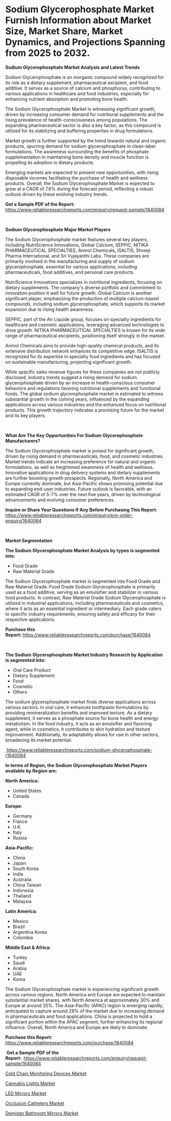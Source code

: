 <p><h1>Sodium Glycerophosphate Market Furnish Information about Market Size, Market Share, Market Dynamics, and Projections Spanning from 2025 to 2032.</h1></p><p><strong>Sodium Glycerophosphate Market Analysis and Latest Trends</strong></p>
<p><p>Sodium Glycerophosphate is an inorganic compound widely recognized for its role as a dietary supplement, pharmaceutical excipient, and food additive. It serves as a source of calcium and phosphorus, contributing to various applications in healthcare and food industries, especially for enhancing nutrient absorption and promoting bone health.</p><p>The Sodium Glycerophosphate Market is witnessing significant growth, driven by increasing consumer demand for nutritional supplements and the rising prevalence of health-consciousness among populations. The expanding pharmaceutical sector is also a key factor, as this compound is utilized for its stabilizing and buffering properties in drug formulations.</p><p>Market growth is further supported by the trend towards natural and organic products, spurring demand for sodium glycerophosphate in clean-label formulations. The awareness surrounding the benefits of phosphate supplementation in maintaining bone density and muscle function is propelling its adoption in dietary products.</p><p>Emerging markets are expected to present new opportunities, with rising disposable incomes facilitating the purchase of health and wellness products. Overall, the Sodium Glycerophosphate Market is expected to grow at a CAGR of 7.6% during the forecast period, reflecting a robust outlook driven by these evolving industry trends.</p></p>
<p><strong>Get a Sample PDF of the Report:&nbsp;</strong> <a href="https://www.reliableresearchreports.com/enquiry/request-sample/1640084?utm_campaign=83&utm_medium=2&utm_source=Github&utm_content=ia&utm_term=05032025&utm_id=sodium-glycerophosphate">https://www.reliableresearchreports.com/enquiry/request-sample/1640084</a></p>
<p>&nbsp;</p>
<p><strong>Sodium Glycerophosphate Major Market Players</strong></p>
<p><p>The Sodium Glycerophosphate market features several key players, including NutriScience Innovations, Global Calcium, SEPPIC, NITIKA PHARMACEUTICAL SPECIALTIES, Anmol Chemicals, ISALTIS, Shreeji Pharma International, and Sri Vyjayanthi Labs. These companies are primarily involved in the manufacturing and supply of sodium glycerophosphate, essential for various applications, including pharmaceuticals, food additives, and personal care products.</p><p>NutriScience Innovations specializes in nutritional ingredients, focusing on dietary supplements. The company's diverse portfolio and commitment to innovation position it well for future growth. Global Calcium is another significant player, emphasizing the production of multiple calcium-based compounds, including sodium glycerophosphate, which supports its market expansion due to rising health awareness.</p><p>SEPPIC, part of the Air Liquide group, focuses on specialty ingredients for healthcare and cosmetic applications, leveraging advanced technologies to drive growth. NITIKA PHARMACEUTICAL SPECIALTIES is known for its wide range of pharmaceutical excipients, positioning itself strongly in the market. </p><p>Anmol Chemicals aims to provide high-quality chemical products, and its extensive distribution network enhances its competitive edge. ISALTIS is recognized for its expertise in specialty food ingredients and has focused on sustainable manufacturing, projecting significant growth.</p><p>While specific sales revenue figures for these companies are not publicly disclosed, industry trends suggest a rising demand for sodium glycerophosphate driven by an increase in health-conscious consumer behaviors and regulations favoring nutritional supplements and functional foods. The global sodium glycerophosphate market is estimated to witness substantial growth in the coming years, influenced by the expanding applications across various industries and the enhanced focus on nutritional products. This growth trajectory indicates a promising future for the market and its key players.</p></p>
<p>&nbsp;</p>
<p><strong>What Are The Key Opportunities For Sodium Glycerophosphate Manufacturers?</strong></p>
<p><p>The Sodium Glycerophosphate market is poised for significant growth, driven by rising demand in pharmaceuticals, food, and cosmetic industries. Market trends indicate an increasing preference for natural and organic formulations, as well as heightened awareness of health and wellness. Innovative applications in drug delivery systems and dietary supplements are further boosting growth prospects. Regionally, North America and Europe currently dominate, but Asia-Pacific shows promising potential due to expanding end-user industries. Future outlook is favorable, with an estimated CAGR of 5-7% over the next five years, driven by technological advancements and evolving consumer preferences.</p></p>
<p><strong>Inquire or Share Your Questions If Any Before Purchasing This Report:</strong> <a href="https://www.reliableresearchreports.com/enquiry/pre-order-enquiry/1640084?utm_campaign=83&utm_medium=2&utm_source=Github&utm_content=ia&utm_term=05032025&utm_id=sodium-glycerophosphate">https://www.reliableresearchreports.com/enquiry/pre-order-enquiry/1640084</a></p>
<p>&nbsp;</p>
<p><strong>Market Segmentation</strong></p>
<p><strong>The Sodium Glycerophosphate Market Analysis by types is segmented into:</strong></p>
<p><ul><li>Food Grade</li><li>Raw Material Grade</li></ul></p>
<p><p>The Sodium Glycerophosphate market is segmented into Food Grade and Raw Material Grade. Food Grade Sodium Glycerophosphate is primarily used as a food additive, serving as an emulsifier and stabilizer in various food products. In contrast, Raw Material Grade Sodium Glycerophosphate is utilized in industrial applications, including pharmaceuticals and cosmetics, where it acts as an essential ingredient or intermediary. Each grade caters to specific industry requirements, ensuring safety and efficacy for their respective applications.</p></p>
<p><strong>Purchase this Report:&nbsp;</strong><a href="https://www.reliableresearchreports.com/purchase/1640084?utm_campaign=83&utm_medium=2&utm_source=Github&utm_content=ia&utm_term=05032025&utm_id=sodium-glycerophosphate">https://www.reliableresearchreports.com/purchase/1640084</a></p>
<p>&nbsp;</p>
<p><strong>The Sodium Glycerophosphate Market Industry Research by Application is segmented into:</strong></p>
<p><ul><li>Oral Care Product</li><li>Dietary Supplement</li><li>Food</li><li>Cosmetic</li><li>Others</li></ul></p>
<p><p>The sodium glycerophosphate market finds diverse applications across various sectors. In oral care, it enhances toothpaste formulations by providing remineralization benefits and improved texture. As a dietary supplement, it serves as a phosphate source for bone health and energy metabolism. In the food industry, it acts as an emulsifier and flavoring agent, while in cosmetics, it contributes to skin hydration and texture improvement. Additionally, its adaptability allows for use in other sectors, broadening its market potential.</p></p>
<p><a href="https://www.reliableresearchreports.com/sodium-glycerophosphate-r1640084?utm_campaign=83&utm_medium=2&utm_source=Github&utm_content=ia&utm_term=05032025&utm_id=sodium-glycerophosphate">&nbsp;https://www.reliableresearchreports.com/sodium-glycerophosphate-r1640084</a></p>
<p><strong>In terms of Region, the Sodium Glycerophosphate Market Players available by Region are:</strong></p>
<p>
    <p> <strong> North America: </strong>
        <ul>
            <li>United States</li>
            <li>Canada</li>
        </ul>
        </p> 
    <p> <strong> Europe: </strong>
        <ul>
            <li>Germany</li>
            <li>France</li>
            <li>U.K.</li>
            <li>Italy</li>
            <li>Russia</li>
        </ul>
        </p> 
    <p> <strong> Asia-Pacific: </strong>
        <ul>
            <li>China</li>
            <li>Japan</li>
            <li>South Korea</li>
            <li>India</li>
            <li>Australia</li>
            <li>China Taiwan</li>
            <li>Indonesia</li>
            <li>Thailand</li>
            <li>Malaysia</li>
        </ul>
        </p> 
    <p> <strong> Latin America: </strong>
        <ul>
            <li>Mexico</li>
            <li>Brazil</li>
            <li>Argentina Korea</li>
            <li>Colombia</li>
        </ul>
        </p> 
    <p> <strong> Middle East & Africa: </strong>
        <ul>
            <li>Turkey</li>
            <li>Saudi</li>
            <li>Arabia</li>
            <li>UAE</li>
            <li>Korea</li>
        </ul>
    </p>
    </p>
<p><p>The Sodium Glycerophosphate market is experiencing significant growth across various regions. North America and Europe are expected to maintain substantial market shares, with North America at approximately 30% and Europe at around 25%. The Asia-Pacific (APAC) region is emerging rapidly, anticipated to capture around 28% of the market due to increasing demand in pharmaceuticals and food applications. China is projected to hold a significant portion within the APAC segment, further enhancing its regional influence. Overall, North America and Europe are likely to dominate.</p></p>
<p><strong>Purchase this Report: </strong><a href="https://www.reliableresearchreports.com/purchase/1640084?utm_campaign=83&utm_medium=2&utm_source=Github&utm_content=ia&utm_term=05032025&utm_id=sodium-glycerophosphate">https://www.reliableresearchreports.com/purchase/1640084</a></p>
<p>&nbsp;<strong>Get a Sample PDF of the Report:&nbsp;&nbsp;</strong><a href="https://www.reliableresearchreports.com/enquiry/request-sample/1640084?utm_campaign=83&utm_medium=2&utm_source=Github&utm_content=ia&utm_term=05032025&utm_id=sodium-glycerophosphate">https://www.reliableresearchreports.com/enquiry/request-sample/1640084</a></p>
<p><strong></strong></p>
<p><p><a href="https://github.com/abidomamen/Market-Research-Report-List-1/blob/main/cold-chain-monitoring-devices-market.md?utm_campaign=83&utm_medium=2&utm_source=Github&utm_content=ia&utm_term=05032025&utm_id=sodium-glycerophosphate">Cold Chain Monitoring Devices Market</a></p><p><a href="https://github.com/adelanwkadua/Market-Research-Report-List-1/blob/main/cannabis-lights-market.md?utm_campaign=83&utm_medium=2&utm_source=Github&utm_content=ia&utm_term=05032025&utm_id=sodium-glycerophosphate">Cannabis Lights Market</a></p><p><a href="https://github.com/tanckfelli84/Market-Research-Report-List-1/blob/main/led-mirrors-market.md?utm_campaign=83&utm_medium=2&utm_source=Github&utm_content=ia&utm_term=05032025&utm_id=sodium-glycerophosphate">LED Mirrors Market</a></p><p><a href="https://github.com/mokeleveisel/Market-Research-Report-List-1/blob/main/occlusion-catheters-market.md?utm_campaign=83&utm_medium=2&utm_source=Github&utm_content=ia&utm_term=05032025&utm_id=sodium-glycerophosphate">Occlusion Catheters Market</a></p><p><a href="https://github.com/leijavaagexo/Market-Research-Report-List-1/blob/main/demister-bathroom-mirrors-market.md?utm_campaign=83&utm_medium=2&utm_source=Github&utm_content=ia&utm_term=05032025&utm_id=sodium-glycerophosphate">Demister Bathroom Mirrors Market</a></p></p>